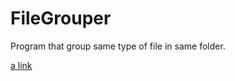 # FileGrouper
Program that group same type of file in same folder.

[a link](https://drive.google.com/file/d/0B4RL01Gs_jZAcmZ4NERXVXpJUmc/view?usp=sharing)
